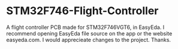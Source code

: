 # STM32F746-Flight-Controller
A flight controller PCB made for STM32F746VGT6, in EasyEda.
I recommend opening EasyEda file source on the app or the website easyeda.com.
I would apprecieate changes to the project.
Thanks.
